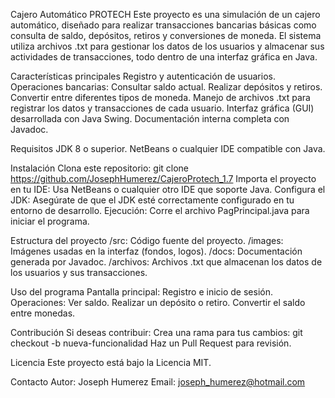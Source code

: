 Cajero Automático PROTECH
  Este proyecto es una simulación de un cajero automático, diseñado para realizar transacciones bancarias básicas como consulta de saldo, depósitos, retiros y conversiones de moneda. El sistema utiliza archivos .txt para gestionar los datos de los usuarios y almacenar sus actividades de transacciones, todo dentro de una interfaz gráfica en Java.

Características principales
  Registro y autenticación de usuarios.
  Operaciones bancarias:
    Consultar saldo actual.
    Realizar depósitos y retiros.
    Convertir entre diferentes tipos de moneda.
  Manejo de archivos .txt para registrar los datos y transacciones de cada usuario.
  Interfaz gráfica (GUI) desarrollada con Java Swing.
  Documentación interna completa con Javadoc.

Requisitos
  JDK 8 o superior.
  NetBeans o cualquier IDE compatible con Java.
  
Instalación
  Clona este repositorio:
    git clone https://github.com/JosephHumerez/CajeroProtech_1.7
  Importa el proyecto en tu IDE:
    Usa NetBeans o cualquier otro IDE que soporte Java.
  Configura el JDK:
    Asegúrate de que el JDK esté correctamente configurado en tu entorno de desarrollo.
  Ejecución:
    Corre el archivo PagPrincipal.java para iniciar el programa.

Estructura del proyecto
  /src: Código fuente del proyecto.
  /images: Imágenes usadas en la interfaz (fondos, logos).
  /docs: Documentación generada por Javadoc.
  /archivos: Archivos .txt que almacenan los datos de los usuarios y sus transacciones.

Uso del programa
  Pantalla principal: Registro e inicio de sesión.
  Operaciones:
    Ver saldo.
    Realizar un depósito o retiro.
    Convertir el saldo entre monedas.

Contribución
  Si deseas contribuir:
    Crea una rama para tus cambios:
      git checkout -b nueva-funcionalidad
    Haz un Pull Request para revisión.

Licencia
  Este proyecto está bajo la Licencia MIT.

Contacto
  Autor: Joseph Humerez
  Email: joseph_humerez@hotmail.com
